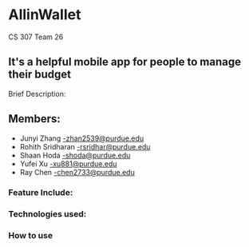 # AllinWallet
CS 307 Team 26

## It's a helpful mobile app for people to manage their budget
Brief Description:

## Members:
- Junyi Zhang -zhan2539@purdue.edu
- Rohith Sridharan -rsridhar@purdue.edu
- Shaan Hoda -shoda@purdue.edu
- Yufei Xu -xu881@purdue.edu
- Ray Chen -chen2733@purdue.edu

### Feature Include:

### Technologies used:

### How to use
